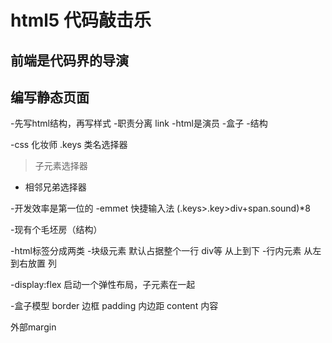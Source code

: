 # html5 代码敲击乐

## 前端是代码界的导演

## 编写静态页面
-先写html结构，再写样式
-职责分离
 link
-html是演员
 -盒子
 -结构

-css 化妆师 
 .keys 类名选择器
 > 子元素选择器
 + 相邻兄弟选择器 

-开发效率是第一位的
 -emmet 快捷输入法
 (.keys>.key>div+span.sound)*8

-现有个毛坯房（结构）

-html标签分成两类
 -块级元素 默认占据整个一行 div等 从上到下
 -行内元素 从左到右放置 列 

-display:flex
 启动一个弹性布局，子元素在一起

-盒子模型
 border 边框
 padding 内边距
 content 内容

 外部margin
